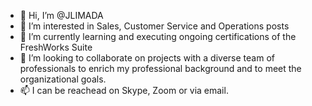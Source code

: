 - 👋 Hi, I’m @JLIMADA
- 👀 I’m interested in Sales, Customer Service and Operations posts
- 🌱 I’m currently learning and executing ongoing certifications of the FreshWorks Suite
- 💞️ I’m looking to collaborate on projects with a diverse team of professionals to enrich my professional background and to meet the organizational goals. 
- 📫 I can be reachead on Skype, Zoom or via email. 

<!---
JLIMADA/JLIMADA is a ✨ special ✨ repository because its `README.md` (this file) appears on your GitHub profile.
You can click the Preview link to take a look at your changes.
--->
